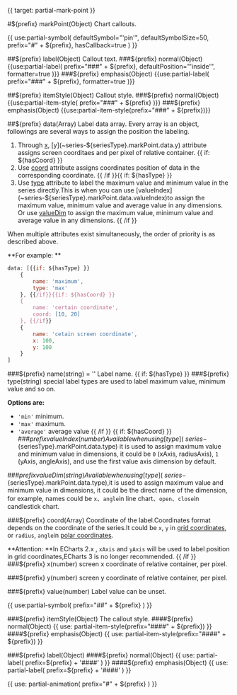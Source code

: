 {{ target: partial-mark-point }}

#${prefix} markPoint(Object)
Chart callouts.

{{ use:partial-symbol(
    defaultSymbol="'pin'",
    defaultSymbolSize=50,
    prefix="#" + ${prefix},
    hasCallback=true
) }}

##${prefix} label(Object)
Callout text.
###${prefix} normal(Object)
{{use:partial-label(
    prefix="###" + ${prefix},
    defaultPosition="'inside'",
    formatter=true
)}}
###${prefix} emphasis(Object)
{{use:partial-label(
    prefix="###" + ${prefix},
    formatter=true
)}}

##${prefix} itemStyle(Object)
Callout style.
###${prefix} normal(Object)
{{use:partial-item-style(
    prefix="###" + ${prefix}
)}}
###${prefix} emphasis(Object)
{{use:partial-item-style(prefix="###" + ${prefix})}}

##${prefix} data(Array)
Label data array. Every array is an object, followings are several ways to assign the position the labeling.
1. Through [x](~series-${seriesType}.markPoint.data.x), [y](~series-${seriesType}.markPoint.data.y) attribute assigns screen coorditaes and per pixel of relative container.
{{ if: ${hasCoord} }}
2. Use [coord](~series-${seriesType}.markPoint.data.coord) attribute assigns coordinates position of data in the corresponding coordinate. 
{{ /if }}{{ if: ${hasType} }}
3. Use [type](~series-${seriesType}.markPoint.data.type) attribute to label the maximum value and minimum value in the series directly.This is when you can use  [valueIndex](~series-${seriesType}.markPoint.data.valueIndex)to assign the maximum value, minimum value and average value in any dimensions. Or use [valueDim](~series-${seriesType}.markPoint.data.valueDim) to assign the maximum value, minimum value and average value in any dimensions.
{{ /if }}

When multiple attributes exist simultaneously, the order of priority is as described above.

**For example: **
```js
data: [{{if: ${hasType} }}
    {
        name: 'maximum',
        type: 'max'
    }, {{/if}}{{if: ${hasCoord} }}
    {
        name: 'certain coordinate',
        coord: [10, 20]
    }, {{/if}}
    {
        name: 'cetain screen coordinate',
        x: 100,
        y: 100
    }
]
```
###${prefix} name(string) = ''
Label name.
{{ if: ${hasType} }}
###${prefix} type(string)
special label types are used to label maximum value, minimum value and so on.

**Options are:**
+ `'min'` minimum.
+ `'max'` maximum.
+ `'average'` average value
{{ /if }}
{{ if: ${hasCoord} }}
###${prefix} valueIndex(number)
Available when using [type](~series-${seriesType}.markPoint.data.type) it is used to assign maximum value and minimum value in dimensions, it could be `0` (xAxis, radiusAxis), `1` (yAxis, angleAxis), and use the first value axis dimension by default.


###${prefix} valueDim(string)
Available when using  [type](~series-${seriesType}.markPoint.data.type),it is used to assign maximum value and minimum value in dimensions, it could be the direct name of the dimension, for example, names could be `x`、`angle`in line chart、`open`、`close`in candlestick chart.

###${prefix} coord(Array)
Coordinate of the label.Coordinates format depends on the coordinate of the series.It could be `x`, `y` in [grid coordinates](~grid), or  `radius`, `angle`in [polar coordinates](~polar).

**Attention: **In ECharts 2.x , `xAxis` and `yAxis` will be used to label position in grid coordinates,ECharts 3 is no longer recommended.
{{ /if }}
###${prefix} x(number)
screen x coordinate of relative container, per pixel.

###${prefix} y(number)
screen y coordinate of relative container, per pixel.

###${prefix} value(number)
Label value can be  unset.

{{ use:partial-symbol(
    prefix="##" + ${prefix}
) }}

###${prefix} itemStyle(Object)
The callout style.
####${prefix} normal(Object)
{{ use: partial-item-style(prefix="####" + ${prefix}) }}
####${prefix} emphasis(Object)
{{ use: partial-item-style(prefix="####" + ${prefix}) }}

###${prefix} label(Object)
####${prefix} normal(Object)
{{ use: partial-label(
    prefix=${prefix} + '####'
) }}
####${prefix} emphasis(Object)
{{ use: partial-label(
    prefix=${prefix} + '####'
) }}


{{ use: partial-animation(
    prefix="#" + ${prefix}
) }}

